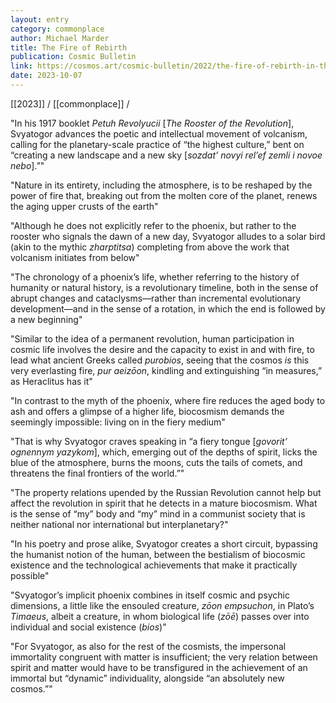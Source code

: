 ```yaml
---
layout: entry
category: commonplace
author: Michael Marder
title: The Fire of Rebirth
publication: Cosmic Bulletin
link: https://cosmos.art/cosmic-bulletin/2022/the-fire-of-rebirth-in-the-writings-of-aleksandr-svyatogor
date: 2023-10-07
---
```


[[2023]] / [[commonplace]] / 

"In his 1917 booklet *Petuh Revolyucii* [*The Rooster of the Revolution*], Svyatogor advances the poetic and intellectual movement of volcanism, calling for the planetary-scale practice of “the highest culture,” bent on “creating a new landscape and a new sky [*sozdat’ novyi rel’ef zemli i novoe nebo*].”"

"Nature in its entirety, including the atmosphere, is to be reshaped by the power of fire that, breaking out from the molten core of the planet, renews the aging upper crusts of the earth"

"Although he does not explicitly refer to the phoenix, but rather to the rooster who signals the dawn of a new day, Svyatogor alludes to a solar bird (akin to the mythic *zharptitsa*) completing from above the work that volcanism initiates from below"

"The chronology of a phoenix’s life, whether referring to the history of humanity or natural history, is a revolutionary timeline, both in the sense of abrupt changes and cataclysms—rather than incremental evolutionary development—and in the sense of a rotation, in which the end is followed by a new beginning"

"Similar to the idea of a permanent revolution, human participation in cosmic life involves the desire and the capacity to exist in and with fire, to lead what ancient Greeks called *purobios*, seeing that the cosmos *is* this very everlasting fire, *pur aeizōon*, kindling and extinguishing “in measures,” as Heraclitus has it"

"In contrast to the myth of the phoenix, where fire reduces the aged body to ash and offers a glimpse of a higher life, biocosmism demands the seemingly impossible: living on in the fiery medium"

"That is why Svyatogor craves speaking in “a fiery tongue [*govorit’ ognennym yazykom*], which, emerging out of the depths of spirit, licks the blue of the atmosphere, burns the moons, cuts the tails of comets, and threatens the final frontiers of the world.”"

"The property relations upended by the Russian Revolution cannot help but affect the revolution in spirit that he detects in a mature biocosmism. What is the sense of “my” body and “my” mind in a communist society that is neither national nor international but interplanetary?"

"In his poetry and prose alike, Svyatogor creates a short circuit, bypassing the humanist notion of the human, between the bestialism of biocosmic existence and the technological achievements that make it practically possible"

"Svyatogor’s implicit phoenix combines in itself cosmic and psychic dimensions, a little like the ensouled creature, *zōon empsuchon*, in Plato’s *Timaeus*, albeit a creature, in whom biological life (*zōē*) passes over into individual and social existence (*bios*)"

"For Svyatogor, as also for the rest of the cosmists, the impersonal immortality congruent with matter is insufficient; the very relation between spirit and matter would have to be transfigured in the achievement of an immortal but “dynamic” individuality, alongside “an absolutely new cosmos.”"
